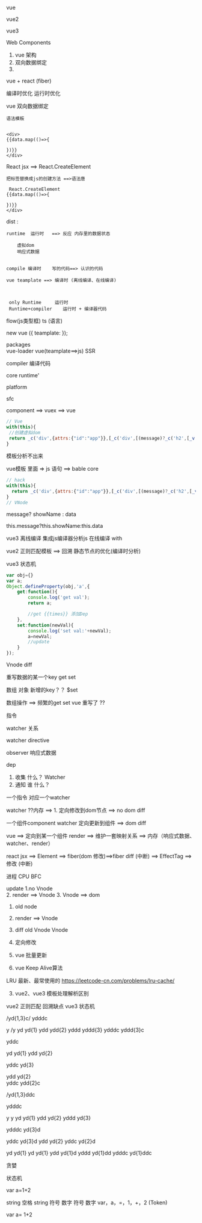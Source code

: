 vue  

vue2 

vue3


Web Components  


1. vue 架构 
2. 双向数据绑定 
3. 



vue      +      react  (fiber) 


编译时优化       运行时优化 


vue 双向数据绑定 
    
    语法模板 


    <div>
    {{data.map(()=>{

    })}}
    </div> 

React 
    jsx  ==> React.CreateElement  

    把标签替换成js的创建方法 ==>语法唐 

     React.CreateElement
    {{data.map(()=>{
        
    })}}
    </div> 





dist :   

    runtime  运行时   ==> 反应 内存里的数据状态

        虚拟dom
        响应式数据


    compile 编译时    写的代码==> 认识的代码

    vue teamplate ==> 编译时 (离线编译、在线编译)



     only Runtime     运行时 
     Runtime+compiler    运行时 + 编译器代码

flow(js类型框)    ts (语言)


new vue ({
    teamplate:<vue> 
});


packages  
    vue-loader    vue(teamplate==>js)
    SSR 



compiler 编译代码  










core   runtime'
 


platform  

sfc


component ==> vuex    ==> vue 

 ```js
 // Vue
with(this){
  //创建虚拟dom
  return _c('div',{attrs:{"id":"app"}},[_c('div',[(message)?_c('h2',[_v(_s(message))]):_e(),_v(" "),_c('button',{on:{"click":showName}},[_v("showName")]),_v(" "),(v)?_c('div',[_m(0)]):_e()])])
}
 ```
模板分析不出来 

vue模板 里面  => js 语句   ==>   bable core   

```js
// hack 
with(this){
  return _c('div',{attrs:{"id":"app"}},[_c('div',[(message)?_c('h2',[_v(_s(message? showName : 2))]):_e(),_v(" "),_c('button',{on:{"click":showName}},[_v("showName")]),_v(" "),(v)?_c('div',[_m(0)]):_e()])])
}
// VNode  
```

message? showName : data

this.message?this.showName:this.data


vue3 离线编译 集成js编译器分析js
     在线编译 with 


vue2 正则匹配模板  ==> 回溯 
   静态节点的优化(编译时分析)

vue3 状态机 

```js
var obj={}
var a;
Object.defineProperty(obj,'a',{
    get:function(){
        console.log('get val');
        return a;

        //get {{times}} 添加Dep
    },
    set:function(newVal){
        console.log('set val:'+newVal);
        a=newVal;
        //update
    }
});

```



Vnode diff 

重写数据的某一个key   get set   


数组 对象    新增的key？？    $set 


数组操作 ==> 频繁的get set 
vue 重写了 ??

指令 


watcher 关系 


watcher    directive 

observer  响应式数据

dep 
1. 收集  什么？  Watcher
2. 通知  谁 什么？


一个指令   对应一个watcher   


watcher    ??内存   ==> 1. 定向修改到dom节点 ==> no dom diff

一个组件component     watcher   定向更新到组件  ==> dom diff


vue ==> 定向到某一个组件 render  ==> 维护一套映射关系  ==> 内存（响应式数据、watcher、render）


react  jsx ==> Element  ==> fiber(dom 修改)==>fiber diff (中断) ==> EffectTag ==> 修改  (中断)    

进程  CPU BFC


update
 1.no Vnode  
 2. render ==> Vnode 
 3. Vnode ==> dom

 1. old node
 2. render ==> Vnode 
 3. diff  old Vnode Vnode
 4. 定向修改




1. vue 批量更新 


2. vue Keep Alive算法 

  LRU  最新、最常使用的 
  https://leetcode-cn.com/problems/lru-cache/ 

3. vue2、vue3 模板处理解析区别

vue2 正则匹配  回溯缺点     vue3 状态机  


/yd{1,3}c/ 
ydddc 


y   /y 
yd  yd{1}
ydd ydd{2}
yddd yddd{3}
ydddc yddd{3}c

yddc 

yd yd{1}
ydd yd{2}

yddc yd{3}

ydd yd{2}  
yddc   ydd{2}c

/yd{1,3}ddc

ydddc

y  y
yd   yd{1}
ydd  yd{2}
yddd  yd{3}

ydddc yd{3}d

yddc  yd{3}d
ydd  yd{2}
yddc yd{2}d

yd   yd{1}
yd   yd{1}
ydd  yd{1}d
yddd  yd{1}dd
ydddc  yd{1}ddc

贪婪 




状态机 


var a=1+2 

string 
空格
string
符号
数字
符号
数字
var，a，=，1，+，2 (Token)

var a= 1+2


